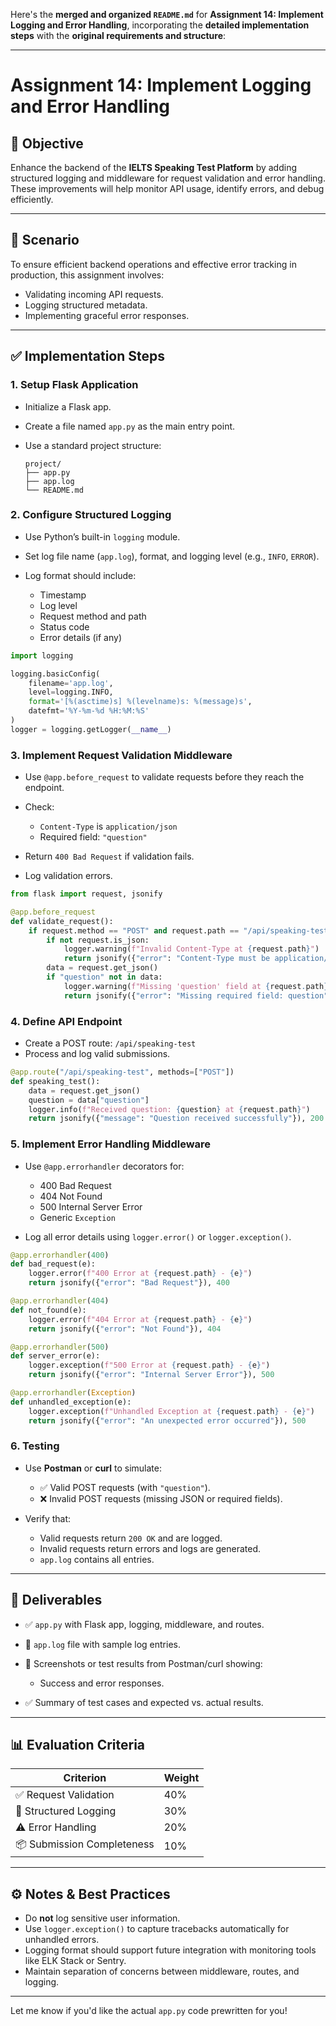 Here's the **merged and organized `README.md`** for **Assignment 14: Implement Logging and Error Handling**, incorporating the **detailed implementation steps** with the **original requirements and structure**:

---

# Assignment 14: Implement Logging and Error Handling

## 🎯 Objective

Enhance the backend of the **IELTS Speaking Test Platform** by adding structured logging and middleware for request validation and error handling. These improvements will help monitor API usage, identify errors, and debug efficiently.

---

## 📘 Scenario

To ensure efficient backend operations and effective error tracking in production, this assignment involves:

* Validating incoming API requests.
* Logging structured metadata.
* Implementing graceful error responses.

---

## ✅ Implementation Steps

### 1. Setup Flask Application

* Initialize a Flask app.
* Create a file named `app.py` as the main entry point.
* Use a standard project structure:

  ```
  project/
  ├── app.py
  ├── app.log
  └── README.md
  ```

### 2. Configure Structured Logging

* Use Python’s built-in `logging` module.
* Set log file name (`app.log`), format, and logging level (e.g., `INFO`, `ERROR`).
* Log format should include:

  * Timestamp
  * Log level
  * Request method and path
  * Status code
  * Error details (if any)

```python
import logging

logging.basicConfig(
    filename='app.log',
    level=logging.INFO,
    format='[%(asctime)s] %(levelname)s: %(message)s',
    datefmt='%Y-%m-%d %H:%M:%S'
)
logger = logging.getLogger(__name__)
```

### 3. Implement Request Validation Middleware

* Use `@app.before_request` to validate requests before they reach the endpoint.
* Check:

  * `Content-Type` is `application/json`
  * Required field: `"question"`
* Return `400 Bad Request` if validation fails.
* Log validation errors.

```python
from flask import request, jsonify

@app.before_request
def validate_request():
    if request.method == "POST" and request.path == "/api/speaking-test":
        if not request.is_json:
            logger.warning(f"Invalid Content-Type at {request.path}")
            return jsonify({"error": "Content-Type must be application/json"}), 400
        data = request.get_json()
        if "question" not in data:
            logger.warning(f"Missing 'question' field at {request.path}")
            return jsonify({"error": "Missing required field: question"}), 400
```

### 4. Define API Endpoint

* Create a POST route: `/api/speaking-test`
* Process and log valid submissions.

```python
@app.route("/api/speaking-test", methods=["POST"])
def speaking_test():
    data = request.get_json()
    question = data["question"]
    logger.info(f"Received question: {question} at {request.path}")
    return jsonify({"message": "Question received successfully"}), 200
```

### 5. Implement Error Handling Middleware

* Use `@app.errorhandler` decorators for:

  * 400 Bad Request
  * 404 Not Found
  * 500 Internal Server Error
  * Generic `Exception`
* Log all error details using `logger.error()` or `logger.exception()`.

```python
@app.errorhandler(400)
def bad_request(e):
    logger.error(f"400 Error at {request.path} - {e}")
    return jsonify({"error": "Bad Request"}), 400

@app.errorhandler(404)
def not_found(e):
    logger.error(f"404 Error at {request.path} - {e}")
    return jsonify({"error": "Not Found"}), 404

@app.errorhandler(500)
def server_error(e):
    logger.exception(f"500 Error at {request.path} - {e}")
    return jsonify({"error": "Internal Server Error"}), 500

@app.errorhandler(Exception)
def unhandled_exception(e):
    logger.exception(f"Unhandled Exception at {request.path} - {e}")
    return jsonify({"error": "An unexpected error occurred"}), 500
```

### 6. Testing

* Use **Postman** or **curl** to simulate:

  * ✅ Valid POST requests (with `"question"`).
  * ❌ Invalid POST requests (missing JSON or required fields).
* Verify that:

  * Valid requests return `200 OK` and are logged.
  * Invalid requests return errors and logs are generated.
  * `app.log` contains all entries.

---

## 📁 Deliverables

* ✅ `app.py` with Flask app, logging, middleware, and routes.
* 📝 `app.log` file with sample log entries.
* 📸 Screenshots or test results from Postman/curl showing:

  * Success and error responses.
* ✅ Summary of test cases and expected vs. actual results.

---

## 📊 Evaluation Criteria

| Criterion                  | Weight |
| -------------------------- | ------ |
| ✅ Request Validation       | 40%    |
| 🧾 Structured Logging      | 30%    |
| ⚠️ Error Handling          | 20%    |
| 📦 Submission Completeness | 10%    |

---

## ⚙️ Notes & Best Practices

* Do **not** log sensitive user information.
* Use `logger.exception()` to capture tracebacks automatically for unhandled errors.
* Logging format should support future integration with monitoring tools like ELK Stack or Sentry.
* Maintain separation of concerns between middleware, routes, and logging.

---

Let me know if you'd like the actual `app.py` code prewritten for you!

